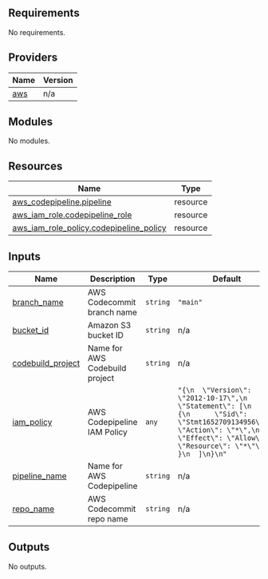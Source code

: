 ## Requirements

No requirements.

## Providers

| Name | Version |
|------|---------|
| <a name="provider_aws"></a> [aws](#provider\_aws) | n/a |

## Modules

No modules.

## Resources

| Name | Type |
|------|------|
| [aws_codepipeline.pipeline](https://registry.terraform.io/providers/hashicorp/aws/latest/docs/resources/codepipeline) | resource |
| [aws_iam_role.codepipeline_role](https://registry.terraform.io/providers/hashicorp/aws/latest/docs/resources/iam_role) | resource |
| [aws_iam_role_policy.codepipeline_policy](https://registry.terraform.io/providers/hashicorp/aws/latest/docs/resources/iam_role_policy) | resource |

## Inputs

| Name | Description | Type | Default | Required |
|------|-------------|------|---------|:--------:|
| <a name="input_branch_name"></a> [branch\_name](#input\_branch\_name) | AWS Codecommit branch name | `string` | `"main"` | no |
| <a name="input_bucket_id"></a> [bucket\_id](#input\_bucket\_id) | Amazon S3 bucket ID | `string` | n/a | yes |
| <a name="input_codebuild_project"></a> [codebuild\_project](#input\_codebuild\_project) | Name for AWS Codebuild project | `string` | n/a | yes |
| <a name="input_iam_policy"></a> [iam\_policy](#input\_iam\_policy) | AWS Codepipeline IAM Policy | `any` | `"{\n  \"Version\": \"2012-10-17\",\n  \"Statement\": [\n    {\n      \"Sid\": \"Stmt1652709134956\",\n      \"Action\": \"*\",\n      \"Effect\": \"Allow\",\n      \"Resource\": \"*\"\n    }\n  ]\n}\n"` | no |
| <a name="input_pipeline_name"></a> [pipeline\_name](#input\_pipeline\_name) | Name for AWS Codepipeline | `string` | n/a | yes |
| <a name="input_repo_name"></a> [repo\_name](#input\_repo\_name) | AWS Codecommit repo name | `string` | n/a | yes |

## Outputs

No outputs.
